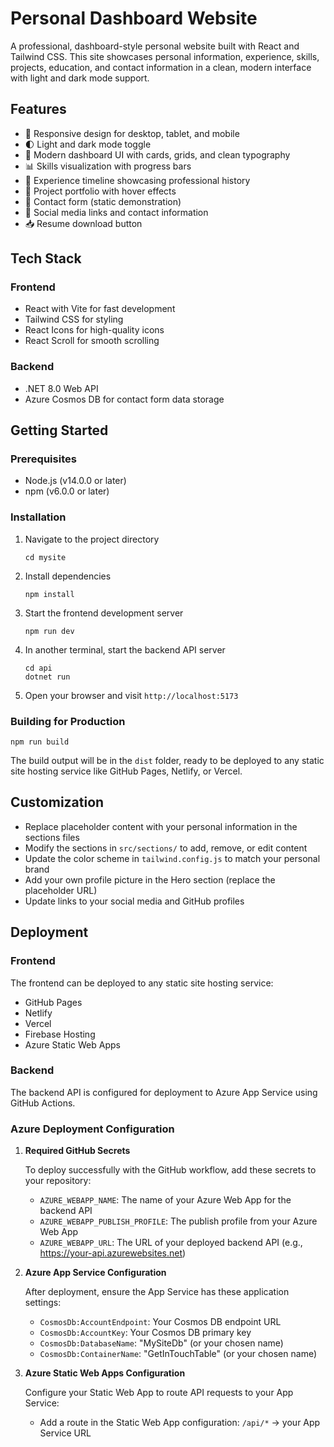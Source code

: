 # Personal Dashboard Website

A professional, dashboard-style personal website built with React and Tailwind CSS. This site showcases personal information, experience, skills, projects, education, and contact information in a clean, modern interface with light and dark mode support.

## Features

- 📱 Responsive design for desktop, tablet, and mobile
- 🌓 Light and dark mode toggle
- 🎨 Modern dashboard UI with cards, grids, and clean typography
- 📊 Skills visualization with progress bars
- 📜 Experience timeline showcasing professional history
- 📁 Project portfolio with hover effects
- 📧 Contact form (static demonstration)
- 🔗 Social media links and contact information
- 📥 Resume download button

## Tech Stack

### Frontend
- React with Vite for fast development
- Tailwind CSS for styling
- React Icons for high-quality icons
- React Scroll for smooth scrolling

### Backend
- .NET 8.0 Web API
- Azure Cosmos DB for contact form data storage

## Getting Started

### Prerequisites

- Node.js (v14.0.0 or later)
- npm (v6.0.0 or later)

### Installation

1. Navigate to the project directory
   ```
   cd mysite
   ```

2. Install dependencies
   ```
   npm install
   ```

3. Start the frontend development server
   ```
   npm run dev
   ```

4. In another terminal, start the backend API server
   ```
   cd api
   dotnet run
   ```

5. Open your browser and visit `http://localhost:5173`

### Building for Production

```
npm run build
```

The build output will be in the `dist` folder, ready to be deployed to any static site hosting service like GitHub Pages, Netlify, or Vercel.

## Customization

- Replace placeholder content with your personal information in the sections files
- Modify the sections in `src/sections/` to add, remove, or edit content
- Update the color scheme in `tailwind.config.js` to match your personal brand
- Add your own profile picture in the Hero section (replace the placeholder URL)
- Update links to your social media and GitHub profiles

## Deployment

### Frontend
The frontend can be deployed to any static site hosting service:
- GitHub Pages
- Netlify
- Vercel
- Firebase Hosting
- Azure Static Web Apps

### Backend
The backend API is configured for deployment to Azure App Service using GitHub Actions.

### Azure Deployment Configuration

1. **Required GitHub Secrets**
   
   To deploy successfully with the GitHub workflow, add these secrets to your repository:
   
   - `AZURE_WEBAPP_NAME`: The name of your Azure Web App for the backend API
   - `AZURE_WEBAPP_PUBLISH_PROFILE`: The publish profile from your Azure Web App
   - `AZURE_WEBAPP_URL`: The URL of your deployed backend API (e.g., https://your-api.azurewebsites.net)

2. **Azure App Service Configuration**
   
   After deployment, ensure the App Service has these application settings:
   
   - `CosmosDb:AccountEndpoint`: Your Cosmos DB endpoint URL
   - `CosmosDb:AccountKey`: Your Cosmos DB primary key
   - `CosmosDb:DatabaseName`: "MySiteDb" (or your chosen name)
   - `CosmosDb:ContainerName`: "GetInTouchTable" (or your chosen name)

3. **Azure Static Web Apps Configuration**
   
   Configure your Static Web App to route API requests to your App Service:
   
   - Add a route in the Static Web App configuration: `/api/*` → your App Service URL
